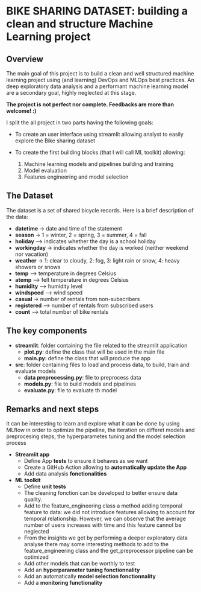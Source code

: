 # BIKE SHARING DATASET: building a clean and structure Machine Learning project


## Overview
The main goal of this project is to build a clean and well structured machine learning project using (and learning) DevOps and MLOps best practices. An deep exploratory data analysis and a performant machine learning model are a secondary goal, highly neglected at this stage.

**The project is not perfect nor complete. Feedbacks are more than welcome! :)**

I split the all project in two parts having the following goals:
- To create an user interface using streamlit allowing analyst to easily explore the Bike sharing dataset

- To create the first building blocks (that I will call ML toolkit) allowing:
    1) Machine learning models and pipelines building and training
    2) Model evaluation
    3) Features engineering and model selection




## The Dataset

The dataset is a set of shared bicycle records. 
Here is a brief description of the data:
- **datetime** ->​ date and time of the statement
- **season​** -> 1 = winter, 2 = spring, 3 = summer, 4 = fall
- **holiday** ​–> indicates whether the day is a school holiday
- **workingday** ->​ indicates whether the day is worked (neither weekend nor vacation)
- **weather​** -> 1: clear to cloudy, 2: fog, 3: light rain or snow, 4: heavy showers or snows
- **temp** ​–> temperature in degrees Celsius
- **atemp** ​–> felt temperature in degrees Celsius
- **humidity​** –> humidity level
- **windspeed** ​–> wind speed
- **casual​** -> number of rentals from non-subscribers
- **registered** ​–> number of rentals from subscribed users
- **count** ​–> total number of bike rentals


## The key components

- **streamlit**: folder containing the file related to the streamlit application 
    - **plot.py**: define the class that will be used in the main file
    - **main.py**: define the class that will produce the app
- **src**: folder containing files to load and process data, to build, train and evaluate models
    - **data preprocessing.py**: file to preprocess data
    - **models.py**: file to build models and pipelines
    - **evaluate.py**: file to evaluate th model

## Remarks and next steps
It can be interesting to learn and explore what it can be done by using MLflow in order to optimize the pipeline, the iteration on differet models and preprocesing steps, the hyperparametes tuning and the model selection process
- **Streamlit app**
    - Define App **tests** to ensure it behaves as we want
    - Create a GitHub Action allowing to **automatically update the App**
    - Add data analysis **fonctionalities**
- **ML toolkit**
    - Define **unit tests**
    - The cleaning fonction can be developed to better ensure data quality.
    - Add to the feature_engineering class a method adding temporal feature to data: we did not introduce features allowing to account for temporal relationship. However, we can observe that the average number of users increases with time and this feature cannot be neglected
    - From the insights we get by performing a deeper exploratory data analyse there may some interesting methods to add to the feature_engineering class and the get_preprocessor pipeline can be optimized  
    - Add other models that can be worthly to test
    - Add an **hyperparameter tuning fonctionnality**
    - Add an automatically **model selection fonctionnality**
    - Add a **monitoring functionality**

